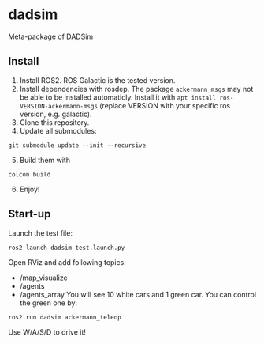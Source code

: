 # dadsim
Meta-package of DADSim

## Install

1. Install ROS2. ROS Galactic is the tested version.
2. Install dependencies with rosdep. The package `ackermann_msgs` may not be able to be installed automaticly. Install it with `apt install ros-VERSION-ackermann-msgs` (replace VERSION with your specific ros version, e.g. galactic).
3. Clone this repository.
4. Update all submodules:
```shell
git submodule update --init --recursive
```
5. Build them with
```shell
colcon build
```
6. Enjoy!

## Start-up

Launch the test file:
```shell
ros2 launch dadsim test.launch.py
```
Open RViz and add following topics:
- /map_visualize
- /agents
- /agents_array
You will see 10 white cars and 1 green car. You can control the green one by:
```shell
ros2 run dadsim ackermann_teleop
```
Use W/A/S/D to drive it!